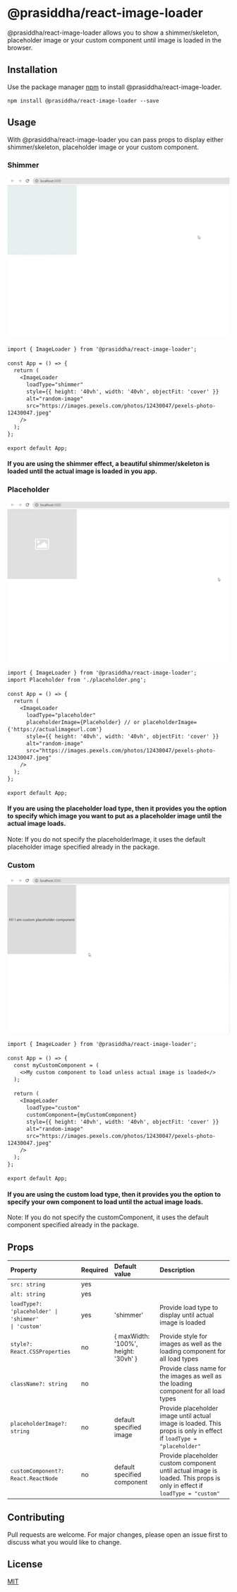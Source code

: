 # @prasiddha/react-image-loader

@prasiddha/react-image-loader allows you to show a shimmer/skeleton, placeholder image or your custom component until image is loaded in the browser.

## Installation

Use the package manager [npm](https://nodejs.org/en/) to install @prasiddha/react-image-loader.

```terminal
npm install @prasiddha/react-image-loader --save
```

## Usage

With @prasiddha/react-image-loader you can pass props to display either shimmer/skeleton, placeholder image or your custom component.

### Shimmer

![GIF showing usages with shimmer load type](https://github.com/Prasiddha22/react-image-loader/blob/main/media/shimmer.gif?raw=true)

```tsx
import { ImageLoader } from '@prasiddha/react-image-loader';

const App = () => {
  return (
    <ImageLoader
      loadType="shimmer"
      style={{ height: '40vh', width: '40vh', objectFit: 'cover' }}
      alt="random-image"
      src="https://images.pexels.com/photos/12430047/pexels-photo-12430047.jpeg"
    />
  );
};

export default App;
```

#### If you are using the shimmer effect, a beautiful shimmer/skeleton is loaded until the actual image is loaded in you app.

### Placeholder

![GIF showing usages with shimmer load type](https://github.com/Prasiddha22/react-image-loader/blob/main/media/placeholder.gif?raw=true)

```tsx
import { ImageLoader } from '@prasiddha/react-image-loader';
import Placeholder from './placeholder.png';

const App = () => {
  return (
    <ImageLoader
      loadType="placeholder"
      placeholderImage={Placeholder} // or placeholderImage={'https://actualimageurl.com'}
      style={{ height: '40vh', width: '40vh', objectFit: 'cover' }}
      alt="random-image"
      src="https://images.pexels.com/photos/12430047/pexels-photo-12430047.jpeg"
    />
  );
};

export default App;
```

#### If you are using the placeholder load type, then it provides you the option to specify which image you want to put as a placeholder image until the actual image loads.

Note: If you do not specify the placeholderImage, it uses the default placeholder image specified already in the package.

### Custom

![GIF showing usages with shimmer load type](https://github.com/Prasiddha22/react-image-loader/blob/main/media/custom.gif?raw=true)

```tsx
import { ImageLoader } from '@prasiddha/react-image-loader';

const App = () => {
  const myCustomComponent = (
    <>My custom component to load unless actual image is loaded</>
  );

  return (
    <ImageLoader
      loadType="custom"
      customComponent={myCustomComponent}
      style={{ height: '40vh', width: '40vh', objectFit: 'cover' }}
      alt="random-image"
      src="https://images.pexels.com/photos/12430047/pexels-photo-12430047.jpeg"
    />
  );
};

export default App;
```

#### If you are using the custom load type, then it provides you the option to specify your own component to load until the actual image loads.

Note: If you do not specify the customComponent, it uses the default component specified already in the package.

## Props

| Property                                                               | Required | Default value                        | Description                                                                                                              |
| :--------------------------------------------------------------------- | :------- | :----------------------------------- | :----------------------------------------------------------------------------------------------------------------------- |
| `src: string`                                                          | yes      |                                      |
| `alt: string`                                                          | yes      |                                      |
| <code>loadType?: 'placeholder' &#124; 'shimmer' &#124; 'custom'</code> | yes      | 'shimmer'                            | Provide load type to display until actual image is loaded                                                                |
| `style?: React.CSSProperties`                                          | no       | { maxWidth: '100%', height: '30vh' } | Provide style for images as well as the loading component for all load types                                             |
| `className?: string`                                                   | no       |                                      | Provide class name for the images as well as the loading component for all load types                                    |
| `placeholderImage?: string`                                            | no       | default specified image              | Provide placeholder image until actual image is loaded. This props is only in effect if `loadType = "placeholder"`       |
| `customComponent?: React.ReactNode`                                    | no       | default specified component          | Provide placeholder custom component until actual image is loaded. This props is only in effect if `loadType = "custom"` |

###

## Contributing

Pull requests are welcome. For major changes, please open an issue first to discuss what you would like to change.

## License

[MIT](https://choosealicense.com/licenses/mit/)
